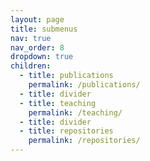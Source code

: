```yaml
---
layout: page
title: submenus
nav: true
nav_order: 8
dropdown: true
children:
  - title: publications
    permalink: /publications/
  - title: divider
  - title: teaching
    permalink: /teaching/
  - title: divider
  - title: repositories
    permalink: /repositories/
---
```

